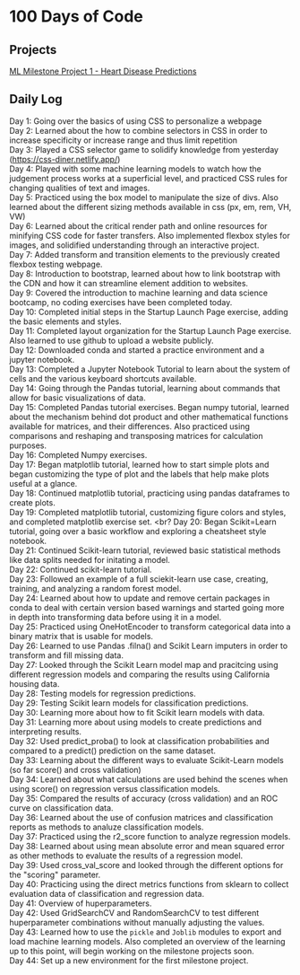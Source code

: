 # 100 Days of Code 

## Projects
<a href = "https://github.com/SleepyKumiho/100DayChallenge/tree/main/ML%20and%20Data%20Science/Milestone%20Project%201">ML Milestone Project 1 - Heart Disease Predictions</a>

## Daily Log
Day 1: Going over the basics of using CSS to personalize a webpage  <br>
Day 2: Learned about the how to combine selectors in CSS in order to increase specificity or increase range and thus limit repetition <br>
Day 3: Played a CSS selector game to solidify knowledge from yesterday (https://css-diner.netlify.app/) <br>
Day 4: Played with some machine learning models to watch how the judgement process works at a superficial level, and practiced CSS rules for changing qualities of text and images. <br>
Day 5: Practiced using the box model to manipulate the size of divs. Also learned about the different sizing methods available in css (px, em, rem, VH, VW) <br>
Day 6: Learned about the critical render path and online resources for minifying CSS code for faster transfers. Also implemented flexbox styles for images, and solidified understanding through an interactive project. <br>
Day 7: Added transform and transition elements to the previously created flexbox testing webpage. <br>
Day 8: Introduction to bootstrap, learned about how to link bootstrap with the CDN and how it can streamline element addition to websites. <br>
Day 9: Covered the introduction to machine learning and data science bootcamp, no coding exercises have been completed today. <br>
Day 10: Completed initial steps in the Startup Launch Page exercise, adding the basic elements and styles. <br>
Day 11: Completed layout organization for the Startup Launch Page exercise. Also learned to use github to upload a website publicly. <br>
Day 12: Downloaded conda and started a practice environment and a jupyter notebook. <br>
Day 13: Completed a Jupyter Notebook Tutorial to learn about the system of cells and the various keyboard shortcuts available. <br>
Day 14: Going through the Pandas tutorial, learning about commands that allow for basic visualizations of data. <br>
Day 15: Completed Pandas tutorial exercises. Began numpy tutorial, learned about the mechanism behind dot product and other mathematical functions available for matrices, and their differences. Also practiced using comparisons and reshaping and transposing matrices for calculation purposes. <br>
Day 16: Completed Numpy exercises. <br>
Day 17: Began matplotlib tutorial, learned how to start simple plots and began customizing the type of plot and the labels that help make plots useful at a glance. <br>
Day 18: Continued matplotlib tutorial, practicing using pandas dataframes to create plots. <br>
Day 19: Completed matplotlib tutorial, customizing figure colors and styles, and completed matplotlib exercise set. <br?
Day 20: Began Scikit=Learn tutorial, going over a basic workflow and exploring a cheatsheet style notebook. <br>
Day 21: Continued Scikit-learn tutorial, reviewed basic statistical methods like data splits needed for initating a model. <br>
Day 22: Continued scikit-learn tutorial. <br>
Day 23: Followed an example of a full sciekit-learn use case, creating, training, and analyzing a random forest model. <br>
Day 24: Learned about how to update and remove certain packages in conda to deal with certain version based warnings and started going more in depth into transforming data before using it in a model. <br>
Day 25: Practiced using OneHotEncoder to transform categorical data into a binary matrix that is usable for models. <br>
Day 26: Learned to use Pandas .filna() and Scikit Learn imputers in order to transform and fill missing data. <br>
Day 27: Looked through the Scikit Learn model map and pracitcing using different regression models and comparing the results using California housing data. <br>
Day 28: Testing models for regression predictions. <br>
Day 29: Testing Scikit learn models for classification predictions. <br>
Day 30: Learning more about how to fit Scikit learn models with data. <br>
Day 31: Learning more about using models to create predictions and interpreting results. <br>
Day 32: Used predict_proba() to look at classification probabilities and compared to a predict() prediction on the same dataset. <br>
Day 33: Learning about the different ways to evaluate Scikit-Learn models (so far score() and cross validation) <br>
Day 34: Learned about what calculations are used behind the scenes when using score() on regression versus classification models. <br>
Day 35: Compared the results of accuracy (cross validation) and an ROC curve on classification data. <br>
Day 36: Learned about the use of confusion matrices and classification reports as methods to analuze classification models. <br>
Day 37: Practiced using the r2_score function to analyze regression models. <br>
Day 38: Learned about using mean absolute error and mean squared error as other methods to evaluate the results of a regression model. <br>
Day 39: Used cross_val_score and looked through the different options for the "scoring" parameter. <br>
Day 40: Practicing using the direct metrics functions from sklearn to collect evaluation data of classification and regression data. <br>
Day 41: Overview of huperparameters. <br>
Day 42: Used GridSearchCV and RandomSearchCV to test different huperparameter combinations without manually adjusting the values. <br>
Day 43: Learned how to use the `pickle` and `Joblib` modules to export and load machine learning models. Also completed an overview of the learning up to this point, will begin working on the milestone projects soon. <br>
Day 44: Set up a new environment for the first milestone project. <br>

